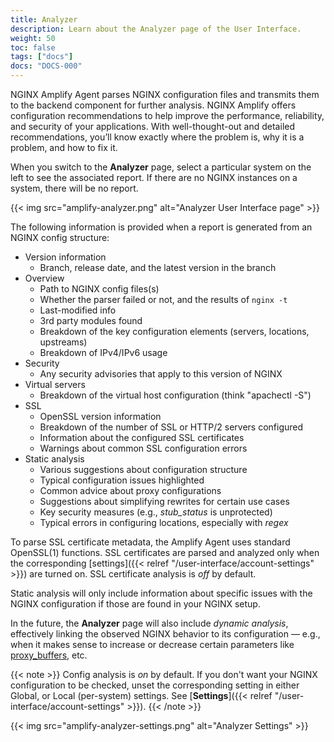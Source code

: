 ```yaml
---
title: Analyzer
description: Learn about the Analyzer page of the User Interface.
weight: 50
toc: false
tags: ["docs"]
docs: "DOCS-000"
---
```


NGINX Amplify Agent parses NGINX configuration files and transmits them to the backend component for further analysis. NGINX Amplify offers configuration recommendations to help improve the performance, reliability, and security of your applications. With well-thought-out and detailed recommendations, you’ll know exactly where the problem is, why it is a problem, and how to fix it.

When you switch to the **Analyzer** page, select a particular system on the left to see the associated report. If there are no NGINX instances on a system, there will be no report.

{{< img src="amplify-analyzer.png" alt="Analyzer User Interface page" >}}

The following information is provided when a report is generated from an NGINX config structure:

  * Version information
    * Branch, release date, and the latest version in the branch
  * Overview
    * Path to NGINX config files(s)
    * Whether the parser failed or not, and the results of `nginx -t`
    * Last-modified info
    * 3rd party modules found
    * Breakdown of the key configuration elements (servers, locations, upstreams)
    * Breakdown of IPv4/IPv6 usage
  * Security
    * Any security advisories that apply to this version of NGINX
  * Virtual servers
    * Breakdown of the virtual host configuration (think "apachectl -S")
  * SSL
    * OpenSSL version information
    * Breakdown of the number of SSL or HTTP/2 servers configured
    * Information about the configured SSL certificates
    * Warnings about common SSL configuration errors
  * Static analysis
    * Various suggestions about configuration structure
    * Typical configuration issues highlighted
    * Common advice about proxy configurations
    * Suggestions about simplifying rewrites for certain use cases
    * Key security measures (e.g., *stub_status* is unprotected)
    * Typical errors in configuring locations, especially with *regex*

To parse SSL certificate metadata, the Amplify Agent uses standard OpenSSL(1) functions. SSL certificates are parsed and analyzed only when the corresponding [settings]({{< relref "/user-interface/account-settings" >}}) are turned on. SSL certificate analysis is *off* by default.

Static analysis will only include information about specific issues with the NGINX configuration if those are found in your NGINX setup.

In the future, the **Analyzer** page will also include *dynamic analysis*, effectively linking the observed NGINX behavior to its configuration — e.g., when it makes sense to increase or decrease certain parameters like [proxy_buffers](http://nginx.org/en/docs/http/ngx_http_proxy_module.html#proxy_buffers), etc.

{{< note >}} Config analysis is *on* by default. If you don't want your NGINX configuration to be checked, unset the corresponding setting in either Global, or Local (per-system) settings. See [**Settings**]({{< relref "/user-interface/account-settings" >}}). {{< /note >}}

{{< img src="amplify-analyzer-settings.png" alt="Analyzer Settings" >}}